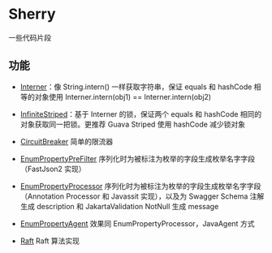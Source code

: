 # Sherry

一些代码片段

## 功能

- [Interner](src/main/java/io/github/hligaty/reference/Interner.java)：像 String.intern() 一样获取字符串，保证 equals 和 hashCode 相等的对象使用 Interner.intern(obj1) == Interner.intern(obj2)
- [InfiniteStriped](src/main/java/io/github/hligaty/reference/InfiniteStriped.java)：基于 Interner 的锁，保证两个 equals 和 hashCode 相同的对象获取同一把锁。更推荐 Guava Striped 使用 hashCode 减少锁对象

- [CircuitBreaker](src/main/java/io/github/hligaty/circuitBreaker/CircuitBreaker.java) 简单的限流器
- [EnumPropertyPreFilter](src/main/java/io/github/hligaty/reflection/EnumPropertyPreFilter.java) 序列化时为被标注为枚举的字段生成枚举名字字段（FastJson2 实现）
- [EnumPropertyProcessor](src/main/java/io/github/hligaty/reflection/EnumPropertyProcessor.java) 序列化时为被标注为枚举的字段生成枚举名字字段（Annotation Processor 和 Javassit 实现），以及为 Swagger Schema 注解生成 description 和 JakartaValidation NotNull 生成 message
- [EnumPropertyAgent](src/main/java/io/github/hligaty/reflection/EnumPropertyAgent.java) 效果同 EnumPropertyProcessor，JavaAgent 方式

-  [Raft](src\test\java\io\github\hligaty\raft\README.md) Raft 算法实现
